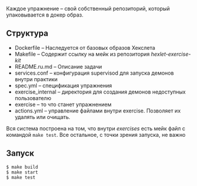 Каждое упражнение – свой собственный репозиторий, который упаковывается в докер образ.

## Структура

* Dockerfile – Наследуется от базовых образов Хекслета
* Makefile – Содержит ссылку на мейк из репозитория *hexlet-exercise-kit*
* README.ru.md – Описание задачи
* services.conf – конфигурация supervisod для запуска демонов внутри практики
* spec.yml – спецификация упражнения
* exercise_internal – директория для создания демонов недоступных пользователю
* exercise – то что станет упражнением
* actions.yml – управление файлами внутри exercise. Позволяет их удалять или очищать.

Вся система построена на том, что внутри *exercises* есть мейк файл с командой `make test`. Все остальное, с точки зрения запуска, не важно

## Запуск

```shell
$ make build
$ make start
$ make test
```

